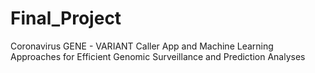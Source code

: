 # Final_Project
Coronavirus GENE - VARIANT Caller App and Machine Learning Approaches for Efficient Genomic Surveillance and Prediction Analyses 
